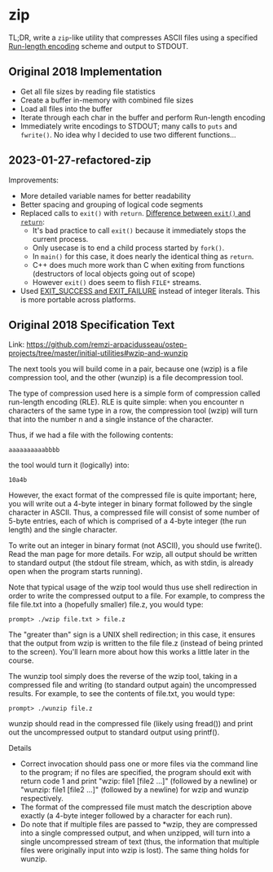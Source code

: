 # zip

TL;DR, write a `zip`-like utility that compresses ASCII files using a specified [Run-length encoding](https://en.wikipedia.org/wiki/Run-length_encoding) scheme and output to STDOUT.

## Original 2018 Implementation

- Get all file sizes by reading file statistics
- Create a buffer in-memory with combined file sizes
- Load all files into the buffer
- Iterate through each char in the buffer and perform Run-length encoding
- Immediately write encodings to STDOUT; many calls to `puts` and `fwrite()`. No idea why I decided to use two different functions...

## 2023-01-27-refactored-zip

Improvements:
- More detailed variable names for better readability
- Better spacing and grouping of logical code segments
- Replaced calls to `exit()` with `return`. [Difference between `exit()` and `return`](https://stackoverflow.com/questions/3463551/what-is-the-difference-between-exit-and-return):
  - It's bad practice to call `exit()` because it immediately stops the current process.
  - Only usecase is to end a child process started by `fork()`.
  - In `main()` for this case, it does nearly the identical thing as `return`.
  - C++ does much more work than C when exiting from functions (destructors of local objects going out of scope)
  - However `exit()` does seem to flish `FILE*` streams.
- Used [EXIT_SUCCESS and EXIT_FAILURE](https://en.cppreference.com/w/c/program/EXIT_status) instead of integer literals. This is more portable across platforms.

## Original 2018 Specification Text

Link: https://github.com/remzi-arpacidusseau/ostep-projects/tree/master/initial-utilities#wzip-and-wunzip

The next tools you will build come in a pair, because one (wzip) is a file compression tool, and the other (wunzip) is a file decompression tool.

The type of compression used here is a simple form of compression called run-length encoding (RLE). RLE is quite simple: when you encounter n characters of the same type in a row, the compression tool (wzip) will turn that into the number n and a single instance of the character.

Thus, if we had a file with the following contents:

```
aaaaaaaaaabbbb
```

the tool would turn it (logically) into:

```
10a4b
```

However, the exact format of the compressed file is quite important; here, you will write out a 4-byte integer in binary format followed by the single character in ASCII. Thus, a compressed file will consist of some number of 5-byte entries, each of which is comprised of a 4-byte integer (the run length) and the single character.

To write out an integer in binary format (not ASCII), you should use fwrite(). Read the man page for more details. For wzip, all output should be written to standard output (the stdout file stream, which, as with stdin, is already open when the program starts running).

Note that typical usage of the wzip tool would thus use shell redirection in order to write the compressed output to a file. For example, to compress the file file.txt into a (hopefully smaller) file.z, you would type:

```
prompt> ./wzip file.txt > file.z
```

The "greater than" sign is a UNIX shell redirection; in this case, it ensures that the output from wzip is written to the file file.z (instead of being printed to the screen). You'll learn more about how this works a little later in the course.

The wunzip tool simply does the reverse of the wzip tool, taking in a compressed file and writing (to standard output again) the uncompressed results. For example, to see the contents of file.txt, you would type:

```
prompt> ./wunzip file.z
```

wunzip should read in the compressed file (likely using fread()) and print out the uncompressed output to standard output using printf().

Details
- Correct invocation should pass one or more files via the command line to the program; if no files are specified, the program should exit with return code 1 and print "wzip: file1 [file2 ...]" (followed by a newline) or "wunzip: file1 [file2 ...]" (followed by a newline) for wzip and wunzip respectively.
- The format of the compressed file must match the description above exactly (a 4-byte integer followed by a character for each run).
- Do note that if multiple files are passed to *wzip, they are compressed into a single compressed output, and when unzipped, will turn into a single uncompressed stream of text (thus, the information that multiple files were originally input into wzip is lost). The same thing holds for wunzip.
